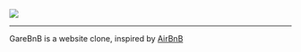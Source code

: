 <img src=https://i.imgur.com/WjnaP6R.png>


***

GareBnB is a website clone, inspired by [AirBnB](https://airbnb.com)

